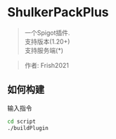 # ShulkerPackPlus

> 一个Spigot插件.\
> 支持版本(1.20+)\
> 支持服务端(*)

> 作者: Frish2021

## 如何构建
输入指令
```bash
cd script
./buildPlugin
```

